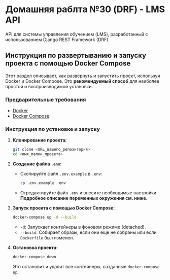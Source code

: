 # Домашняя раблта №30 (DRF) - LMS API


API для системы управления обучением (LMS), разработанный с использованием Django REST Framework (DRF).

## Инструкция по развертыванию и запуску проекта с помощью Docker Compose

Этот раздел описывает, как развернуть и запустить проект, используя Docker и Docker Compose.  Это **рекомендуемый способ** для наиболее простой и воспроизводимой установки.

### Предварительные требования

*   [Docker](https://docs.docker.com/get-docker/)
*   [Docker Compose](https://docs.docker.com/compose/install/)

### Инструкция по установке и запуску

1.  **Клонирование проекта:**

    ```bash
    git clone <URL_вашего_репозитория>
    cd <имя_папки_проекта>
    ```

2.  **Создание файла `.env`:**

    *   Скопируйте файл `.env.example` в `.env`:

        ```bash
        cp .env.example .env
        ```
    *   Отредактируйте файл `.env` и внесите необходимые настройки.  **Подробное описание переменных окружения см. ниже.**

3.  **Запуск проекта с помощью Docker Compose:**

    ```bash
    docker-compose up -d --build
    ```

    *   `-d`:  Запускает контейнеры в фоновом режиме (detached).
    *   `--build`: Собирает образы, если они еще не собраны или если `Dockerfile` был изменен.

4.  **Остановка проекта:**

    ```bash
    docker-compose down
    ```

    Это остановит и удалит все контейнеры, созданные `docker-compose up`.